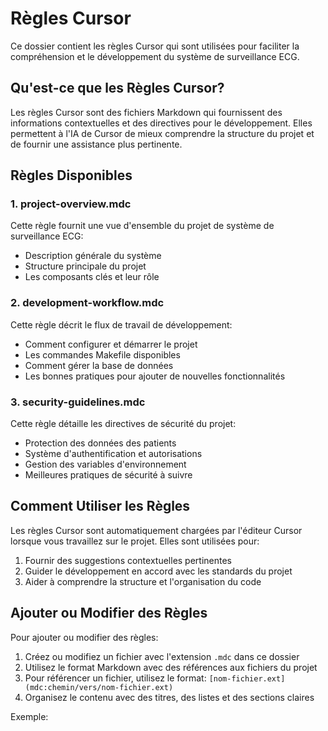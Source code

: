 # Règles Cursor

Ce dossier contient les règles Cursor qui sont utilisées pour faciliter la compréhension et le développement du système de surveillance ECG.

## Qu'est-ce que les Règles Cursor?

Les règles Cursor sont des fichiers Markdown qui fournissent des informations contextuelles et des directives pour le développement. Elles permettent à l'IA de Cursor de mieux comprendre la structure du projet et de fournir une assistance plus pertinente.

## Règles Disponibles

### 1. project-overview.mdc

Cette règle fournit une vue d'ensemble du projet de système de surveillance ECG:
- Description générale du système
- Structure principale du projet
- Les composants clés et leur rôle

### 2. development-workflow.mdc

Cette règle décrit le flux de travail de développement:
- Comment configurer et démarrer le projet
- Les commandes Makefile disponibles
- Comment gérer la base de données
- Les bonnes pratiques pour ajouter de nouvelles fonctionnalités

### 3. security-guidelines.mdc

Cette règle détaille les directives de sécurité du projet:
- Protection des données des patients
- Système d'authentification et autorisations
- Gestion des variables d'environnement
- Meilleures pratiques de sécurité à suivre

## Comment Utiliser les Règles

Les règles Cursor sont automatiquement chargées par l'éditeur Cursor lorsque vous travaillez sur le projet. Elles sont utilisées pour:

1. Fournir des suggestions contextuelles pertinentes
2. Guider le développement en accord avec les standards du projet
3. Aider à comprendre la structure et l'organisation du code

## Ajouter ou Modifier des Règles

Pour ajouter ou modifier des règles:

1. Créez ou modifiez un fichier avec l'extension `.mdc` dans ce dossier
2. Utilisez le format Markdown avec des références aux fichiers du projet
3. Pour référencer un fichier, utilisez le format: `[nom-fichier.ext](mdc:chemin/vers/nom-fichier.ext)`
4. Organisez le contenu avec des titres, des listes et des sections claires

Exemple: 